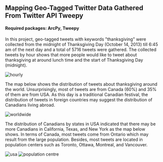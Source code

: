 ## Mapping Geo-Tagged Twitter Data Gathered From Twitter API Tweepy

#### Required packages: ArcPy, Tweepy

In this project, geo-tagged tweets with keywords "thanksgiving" were collected from the midnight of Thanksgiving Day (October 14, 2013) till 6:45 am of the next day and a total of 5716 tweets were gathered.
The collected tweets by hour shows that more people would like to tweet about thanksgiving at around lunch time and the start of Thanksgiving Day (midnight).

![hourly](https://github.com/wajuqi/Mapping-GeoTagged-Twitter-Data-with-Tweepy/blob/master/figures/tweets_houly.png)

The map below shows the distribution of tweets about thanksgiving around the world. Unsurprisingly, most of tweets are from Canada (60%) and 35% of them are from USA. As this day is a traditional Canadian festival, the distribution of tweets in foreign countries may suggest the distribution of Canadians living abroad.

![worldwide](https://github.com/wajuqi/Mapping-GeoTagged-Twitter-Data-with-Tweepy/blob/master/figures/tweets_worldwide.png)

The distribution of Canadians by states in USA indicated that there may be more Canadians in California, Texas, and New York as the map below shows. In terms of Canada, most tweets come from Ontario which may result from the large population. Besides, most tweets are located in population centers such as Toronto, Ottawa, Montreal, and Vancouver.

![usa](https://github.com/wajuqi/Mapping-GeoTagged-Twitter-Data-with-Tweepy/blob/master/figures/tweets_usa.png)
![population centre](https://github.com/wajuqi/Mapping-GeoTagged-Twitter-Data-with-Tweepy/blob/master/figures/tweets_population_centres.png)

